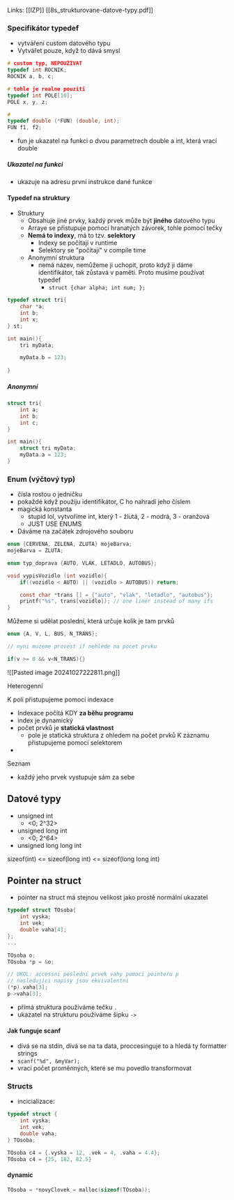 Links: [[IZP]]
[[8s_strukturovane-datove-typy.pdf]]

### Specifikátor typedef
- vytváření custom datového typu
- Vytvářet pouze, když to dává smysl
```c
# custom typ, NEPOUŽÍVAT
typedef int ROCNIK;
ROCNIK a, b, c;

# tohle je realne pouziti
typedef int POLE[10];
POLE x, y, z;

```


```c
# 
typedef double (*FUN) (double, int);
FUN f1, f2;
```
- fun je ukazatel na funkci o dvou parametrech double a int, která vrací double
##### Ukazatel na funkci
- ukazuje na adresu první instrukce dané funkce

#### Typedef na struktury
- Struktury
	- Obsahuje jiné prvky, každý prvek může být **jiného** datového typu
	- Arraye se přistupuje pomocí hranatých závorek, tohle pomocí tečky
	- **Nemá to indexy**, má to tzv. **selektory**
		- Indexy se počítají v runtime
		- Selektory se "počítají" v compile time
	- Anonymní struktura
		- nemá název, nemůžeme ji uchopit, proto když ji dáme identifikátor, tak zůstavá v paměti. Proto musíme používat typedef
			- `struct {char alpha; int num; };`

```c
typedef struct tri{
	char *a;
	int b;
	int x;
} st;

int main(){
	tri myData;

	myData.b = 123;
		
}
```

##### Anonymní
```c
struct tri{
	int a;
	int b;
	int c;
}

int main(){
	struct tri myData;
	myData.a = 123;
}
```

### Enum (výčtový typ)
- čísla rostou o jedničku
- pokaždé když použiju identifikátor, C ho nahradí jeho číslem
- magická konstanta
	- stupid lol, vytvoříme int, který 1 - žlutá, 2 - modrá, 3 - oranžová
	- JUST USE ENUMS
- Dáváme na začátek zdrojového souboru
	
```c
enum {CERVENA, ZELENA, ZLUTA} mojeBarva;
mojeBarva = ZLUTA;
```

```c
enum typ_doprava {AUTO, VLAK, LETADLO, AUTOBUS};

void vypisVozidlo (int vozidlo){
	if((vozidlo < AUTO) || (vozidlo > AUTOBUS)) return;

	const char *trans [] = {"auto", "vlak", "letadlo", "autobus"};
	printf("%s", trans[vozidlo]); // one liner instead of many ifs
}
```

Můžeme si udělat poslední, která určuje kolik je tam prvků
```c
enum {A, V, L, BUS, N_TRANS};

// nyni muzeme provest if nehlede na pocet prvku

if(v >= 0 && v<N_TRANS){}
```

![[Pasted image 20241027222811.png]]

Heterogenní

K poli přistupujeme pomocí indexace
- Indexace počítá KDY **za běhu programu**
- index je dynamický
- počet prvků je **statická vlastnost**
	- pole je statická struktura z ohledem na počet prvků
K záznamu přistupujeme pomocí selektorem
- 

Seznam
- každý jeho prvek vystupuje sám za sebe

## Datové typy
- unsigned int
	- <0; 2^32>
- unsigned long int
	- <0; 2^64>
- unsigned long long int

sizeof(int) <= sizeof(long int) <= sizeof(long long int)

## Pointer na struct
- pointer na struct má stejnou velikost jako prostě normální ukazatel
```c
typedef struct TOsoba{
	int vyska;
	int vek;
	double vaha[4];
};
...

TOsoba o;
TOsoba *p = &o;

// UKOL: accessni posledni prvek vahy pomoci pointeru p
// nasledujici napisy jsou ekvivalentni
(*p).vaha[3];
p->vaha[3];
```
- přímá struktura používáme tečku `.`
- ukazatel na strukturu používáme šipku `->`

#### Jak funguje scanf
- dívá se na stdin, dívá se na ta data, proccesinguje to a hledá ty formatter strings
- `scanf("%d", &myVar);`
- vrací počet proměnných, které se mu povedlo transformovat

### Structs
- incicializace:
```c
typedef struct {
	int vyska;
	int vek;
	double vaha;
} TOsoba;

TOsoba c4 = {.vyska = 12, .vek = 4, .vaha = 4.4};
TOsoba c4 = {25, 182, 82.5}

```
#### dynamic
```c
TOsoba = *novyClovek = malloc(sizeof(TOsoba));
```